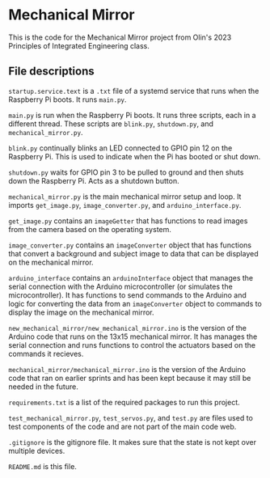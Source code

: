 # Mechanical Mirror

This is the code for the Mechanical Mirror project from Olin's 2023 Principles of Integrated Engineering class.

## File descriptions

`startup.service.text` is a `.txt` file of a systemd service that runs when the Raspberry Pi boots. It runs `main.py`.

`main.py` is run when the Raspberry Pi boots. It runs three scripts, each in a different thread. These scripts are `blink.py`, `shutdown.py`, and `mechanical_mirror.py`.

`blink.py` continually blinks an LED connected to GPIO pin 12 on the Raspberry Pi. This is used to indicate when the Pi has booted or shut down.

`shutdown.py` waits for GPIO pin 3 to be pulled to ground and then shuts down the Raspberry Pi. Acts as a shutdown button.

`mechanical_mirror.py` is the main mechanical mirror setup and loop. It imports `get_image.py`, `image_converter.py`, and `arduino_interface.py`.

`get_image.py` contains an `imageGetter` that has functions to read images from the camera based on the operating system.

`image_converter.py` contains an `imageConverter` object that has functions that convert a background and subject image to data that can be displayed on the mechanical mirror.

`arduino_interface` contains an `arduinoInterface` object that manages the serial connection with the Arduino microcontroller (or simulates the microcontroller). It has functions to send commands to the Arduino and logic for converting the data from an `imageConverter` object to commands to display the image on the mechanical mirror.

`new_mechanical_mirror/new_mechanical_mirror.ino` is the version of the Arduino code that runs on the 13x15 mechanical mirror. It has manages the serial connection and runs functions to control the actuators based on the commands it recieves. 

`mechanical_mirror/mechanical_mirror.ino` is the version of the Arduino code that ran on earlier sprints and has been kept because it may still be needed in the future.

`requirements.txt` is a list of the required packages to run this project.

`test_mechanical_mirror.py`, `test_servos.py`, and `test.py` are files used to test components of the code and are not part of the main code web.

`.gitignore` is the gitignore file. It makes sure that the state is not kept over multiple devices.

`README.md` is this file.